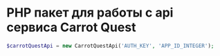 # PHP пакет для работы с api сервиса Carrot Quest

```php
$carrotQuestApi = new CarrotQuestApi('AUTH_KEY', 'APP_ID_INTEGER');
```